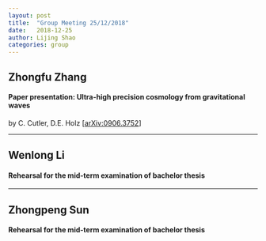 ```yaml
---
layout: post
title:  "Group Meeting 25/12/2018"
date:   2018-12-25
author: Lijing Shao
categories: group
---
```


## Zhongfu Zhang

#### Paper presentation: Ultra-high precision cosmology from gravitational waves

by C. Cutler, D.E. Holz [[arXiv:0906.3752](https://arxiv.org/abs/0906.3752)]

---

## Wenlong Li

#### Rehearsal for the mid-term examination of bachelor thesis

---

## Zhongpeng Sun

#### Rehearsal for the mid-term examination of bachelor thesis

